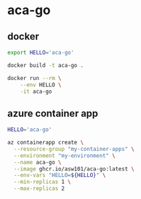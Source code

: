 # aca-go

## docker

```bash
export HELLO='aca-go'

docker build -t aca-go .

docker run --rm \
    --env HELLO \
    -it aca-go
```

## azure container app

```bash
HELLO='aca-go'

az containerapp create \
  --resource-group "my-container-apps" \
  --environment "my-environment" \
  --name aca-go \
  --image ghcr.io/asw101/aca-go:latest \
  --env-vars "HELLO=${HELLO}" \
  --min-replicas 1 \
  --max-replicas 2
```
